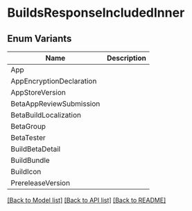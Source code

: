 # BuildsResponseIncludedInner

## Enum Variants

| Name | Description |
|---- | -----|
| App |  |
| AppEncryptionDeclaration |  |
| AppStoreVersion |  |
| BetaAppReviewSubmission |  |
| BetaBuildLocalization |  |
| BetaGroup |  |
| BetaTester |  |
| BuildBetaDetail |  |
| BuildBundle |  |
| BuildIcon |  |
| PrereleaseVersion |  |

[[Back to Model list]](../README.md#documentation-for-models) [[Back to API list]](../README.md#documentation-for-api-endpoints) [[Back to README]](../README.md)


